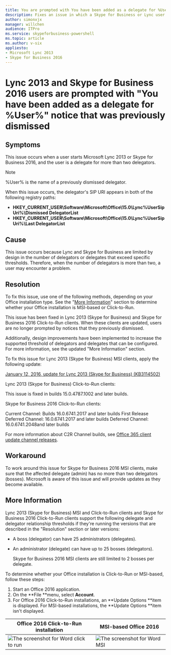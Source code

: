 ```yaml
---
title: You are prompted with You have been added as a delegate for %User%
description: Fixes an issue in which a Skype for Business or Lync user is prompted with a "You have been added as a delegate for %User%" notification. The user previously dismissed the delegator that's described in the notification.
author: simonxjx
manager: willchen
audience: ITPro
ms.service: skypeforbusiness-powershell
ms.topic: article
ms.author: v-six
appliesto:
- Microsoft Lync 2013
- Skype for Business 2016
---
```


# Lync 2013 and Skype for Business 2016 users are prompted with "You have been added as a delegate for %User%" notice that was previously dismissed

## Symptoms

This issue occurs when a user starts Microsoft Lync 2013 or Skype for Business 2016, and the user is a delegate for more than two delegators. 

> [!NOTE]
> %User% is the name of a previously dismissed delegator. 

When this issue occurs, the delegator's SIP URI appears in both of the following registry paths:

- **HKEY_CURRENT_USER\Software\Microsoft\Office\15.0\Lync\%UserSipUri%\Dismissed DelegatorList**   
- **HKEY_CURRENT_USER\Software\Microsoft\Office\15.0\Lync\%UserSipUri%\Last DelegatorList**   

## Cause

This issue occurs because Lync and Skype for Business are limited by design in the number of delegators or delegates that exceed specific thresholds. Therefore, when the number of delegators is more than two, a user may encounter a problem. 

## Resolution

To fix this issue, use one of the following methods, depending on your Office installation type. See the "[More Information](#more-information)" section to determine whether your Office installation is MSI-based or Click-to-Run.

This issue has been fixed in Lync 2013 (Skype for Business) and Skype for Business 2016 Click-to-Run clients. When these clients are updated, users are no longer prompted by notices that they previously dismissed.

Additionally, design improvements have been implemented to increase the supported threshold of delegators and delegates that can be configured. For more information, see the updated "More Information" section.

To fix this issue for Lync 2013 (Skype for Business) MSI clients, apply the following update:

[January 12, 2016, update for Lync 2013 (Skype for Business) (KB3114502)](https://support.microsoft.com/help/3114502)

Lync 2013 (Skype for Business) Click-to-Run clients:

This issue is fixed in builds 15.0.4787.1002 and later builds.

Skype for Business 2016 Click-to-Run clients:

Current Channel: Builds 16.0.6741.2017 and later builds
First Release Deferred Channel: 16.0.6741.2017 and later builds
Deferred Channel: 16.0.6741.2048and later builds

For more information about C2R Channel builds, see [Office 365 client update channel releases](https://technet.microsoft.com/office/mt465751).

## Workaround

To work around this issue for Skype for Business 2016 MSI clients, make sure that the affected delegate (admin) has no more than two delegators (bosses). Microsoft is aware of this issue and will provide updates as they become available. 

## More Information

Lync 2013 (Skype for Business) MSI and Click-to-Run clients and Skype for Business 2016 Click-to-Run clients support the following delegate and delegator relationship thresholds if they're running the versions that are described in the "Resolution" section or later versions:

- A boss (delegator) can have 25 administrators (delegates).    
- An administrator (delegate) can have up to 25 bosses (delegators).

    Skype for Business 2016 MSI clients are still limited to 2 bosses per delegate.   

To determine whether your Office installation is Click-to-Run or MSI-based, follow these steps:

1. Start an Office 2016 application.    
2. On the **File **menu, select **Account**.   
3. For Office 2016 Click-to-Run installations, an **Update Options **item is displayed. For MSI-based installations, the **Update Options **item isn't displayed.   

|Office 2016 Click-to-Run installation|MSI-based Office 2016|
|-|-|
|![The screenshot for Word click to run ](https://support.microsoft.com/Library/Images/3099590.png)|![The screenshot for Word MSI ](https://support.microsoft.com/Library/Images/2971882.png)|